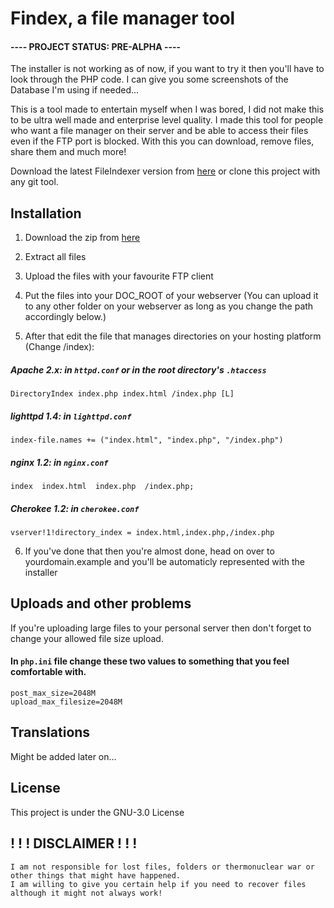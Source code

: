 # Findex, a file manager tool
#### ---- PROJECT STATUS: PRE-ALPHA ----
The installer is not working as of now, if you want to try it then you'll have to look through the PHP code.
I can give you some screenshots of the Database I'm using if needed...


This is a tool made to entertain myself when I was bored, I did not make this to be ultra well made and enterprise level quality.
I made this tool for people who want a file manager on their server and be able to access their files even if the FTP port is blocked.
With this you can download, remove files, share them and much more!

Download the latest FileIndexer version from [here](https://github.com/Y1mura/FileIndexer/archive/master.zip)
or clone this project with any git tool.

## Installation
1. Download the zip from [here](https://github.com/Y1mura/FileIndexer/archive/master.zip)
1. Extract all files
1. Upload the files with your favourite FTP client
1. Put the files into your DOC_ROOT of your webserver
(You can upload it to any other folder on your webserver as long as you change the path accordingly below.)

1. After that edit the file that manages directories on your hosting platform (Change /index):
##### Apache 2.x: in `httpd.conf` or in the root directory's `.htaccess`
```
DirectoryIndex index.php index.html /index.php [L]
```
##### lighttpd 1.4: in `lighttpd.conf`
```
index-file.names += ("index.html", "index.php", "/index.php")
```
##### nginx 1.2: in `nginx.conf`
```
index  index.html  index.php  /index.php;
```
##### Cherokee 1.2: in `cherokee.conf`
```
vserver!1!directory_index = index.html,index.php,/index.php
```
6. If you've done that then you're almost done, head on over to yourdomain.example and you'll be automaticly represented with the installer

## Uploads and other problems
If you're uploading large files to your personal server then don't forget to change your allowed file size upload.
#### In `php.ini` file change these two values to something that you feel comfortable with.
```
post_max_size=2048M
upload_max_filesize=2048M
```

## Translations
Might be added later on...

## License
This project is under the GNU-3.0 License

## ! ! ! DISCLAIMER ! ! !
```
I am not responsible for lost files, folders or thermonuclear war or other things that might have happened.
I am willing to give you certain help if you need to recover files although it might not always work!
```
